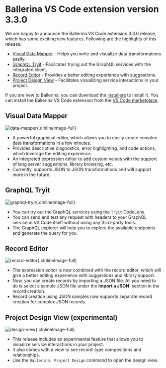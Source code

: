 # Ballerina VS Code extension version 3.3.0

We are happy to announce the Ballerina VS Code extension 3.3.0 release, which has some exciting new features. Following are the highlights of this release.

- [Visual Data Mapper](#data-mapper) - Helps you write and visualize data transformations easily.
- [GraphQL Tryit](#integrated-graphql-tryit) - Facilitates trying out the GraphQL services with the integrated client.
- [Record Editor](#record-editor) - Provides a better editing experience with suggestions. 
- [Project Design View](#record-editor) - Facilitates visualizing service interactions in your project.

If you are new to Ballerina, you can download the [installers](https://ballerina.io/downloads/) to install it. You can install the Ballerina VS Code extension from the [VS Code marketplace](https://marketplace.visualstudio.com/items?itemName=WSO2.ballerina).

## Visual Data Mapper

![data-mapper](../../img/release-notes/v-3.3.0/data-mapper.gif){.cInlineImage-full}

- A powerful graphical editor, which allows you to easily create complex data transformations in a few minutes.
- Provides descriptive diagnostics, error highlighting, and code actions, which leverage the editing experience.
- An integrated expression editor to add custom values with the support of lang server suggestions, library browsing, etc.
- Currently, supports JSON to JSON transformations and will support more in the future.

## GraphQL Tryit
![graphql-tryit](../../img/release-notes/v-3.3.0/graphql-tryit.gif){.cInlineImage-full}

- You can try out the GraphQL services using the `Tryit` CodeLens.
- You can send and test any request with headers to your GraphQL service in VS Code itself without using any third-party tools.
- The GraphQL explorer will help you to explore the available endpoints and generate the query for you.

## Record Editor
![record-editor](../../img/release-notes/v-3.3.0/record-editor.gif){.cInlineImage-full}

- The expression editor is now combined with the record editor, which will give a better editing experience with suggestions and library support.
- Now, you can create records by importing a JSON file. All you need to do is select a sample JSON file under the **Import a JSON**` section in the record creation.
- Record creation using JSON samples now supports separate record creation for complex JSON records. 

## Project Design View (experimental)
![design-view](../../img/release-notes/v-3.3.0/design-view.gif){.cInlineImage-full}

- This release includes an experimental feature that allows you to visualize service interactions in your project.
- It also comes with a view to see record-type compositions and relationships.
- Use the `Ballerina: Project Design` command to open the design view.


